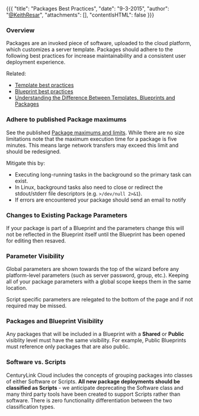 {{{
  "title": "Packages Best Practices",
  "date": "9-3-2015",
  "author": "<a href='https://twitter.com/KeithResar'>@KeithResar</a>",
  "attachments": [],
  "contentIsHTML": false
}}}

### Overview

Packages are an invoked piece of software, uploaded to the cloud platform, which customizes a server template.  Packages should adhere to the following best practices for increase maintainability and a consistent user deployment experience.

Related:

* [Template best practices](templates-best-practices.md)
* [Blueprint best practices](blueprints-best-practices.md)
* [Understanding the Difference Between Templates, Blueprints and Packages](understanding-the-difference-between-templates-blueprints-and-packages.md)


### Adhere to published Package maximums

See the published [Package maximums and limits](blueprint-package-and-template-maximum-limits.md). While there are no size limitations note that the maximum execution time for a package is five minutes.  This means large network transfers may exceed this limit and should be redesigned.

Mitigate this by:

* Executing long-running tasks in the background so the primary task can exist.  
* In Linux, background tasks also need to close or redirect the stdout/stderr file descriptors (e.g. `>/dev/null 2>&1`).  
* If errors are encountered your package should send an email to notify


### Changes to Existing Package Parameters

If your package is part of a Blueprint and the parameters change this will not be reflected in the Blueprint itself until the Blueprint has been opened for editing then resaved.


### Parameter Visibility

Global parameters are shown towards the top of the wizard before any platform-level parameters (such as server password, group, etc.).  Keeping all of your package parameters with a global scope keeps them in the same location.

Script specific parameters are relegated to the bottom of the page and if not required may be missed.


### Packages and Blueprint Visibility

Any packages that will be included in a Blueprint with a **Shared** or **Public** visiblity level must have the same visibility.  For example, Public Blueprints must reference only packages that are also public.


### Software vs. Scripts

CenturyLink Cloud includes the concepts of grouping packages into classes of either Software or Scripts.  **All new package deployments should be classified as Scripts** - we anticipate deprecating the Software class and many third party tools have been created to support Scripts rather than software.  There is zero functionality differentiation between the two classification types.

